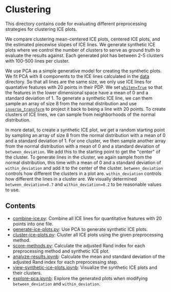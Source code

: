 # Clustering

This directory contains code for evaluating different preprocessing strategies for clustering ICE plots.

We compare clustering mean-centered ICE plots, centered ICE plots, and the estimated piecewise slopes of ICE lines. We generate synthetic ICE plots where we control the number of clusters to serve as ground truth to evaluate the results against. Each generated plot has between 2-5 clusters with 100-500 lines per cluster.

We use PCA as a simple generative model for creating the synthetic plots. We fit PCA with 8 components to the ICE lines calculated in the [data](../data/) directory. So that all lines are the same size, we only use ICE lines for quantative features with 20 points in their PDP. We set [`whiten=True`](https://scikit-learn.org/stable/modules/generated/sklearn.decomposition.PCA.html) so that the features in the lower dimensional space have a mean of 0 and a standard deviation of 1. To generate a synthetic ICE line, we can them sample an array of size 8 from the normal distribution and use [`inverse_transform`](https://scikit-learn.org/stable/modules/generated/sklearn.decomposition.PCA.html#sklearn.decomposition.PCA.inverse_transform) to project it back to being a line with 20 points. To create clusters of ICE lines, we can sample from neighborhoods of the normal distribution.

In more detail, to create a synthetic ICE plot, we get a random starting point by sampling an array of size 8 from the normal distribution with a mean of 0 and a standard deviation of 1. For one cluster, we then sample another array from the normal distribution with a mean of 0 and a standard deviation of `between_deviation`. We add this to the starting point to get the "center" of the cluster. To generate lines in the cluster, we again sample from the normal distribution, this time with a mean of 0 and a standard deviation of `within_deviation` and add it to the center of the cluster. `between_deviation` controls how different the clusters in a plot are. `within_deviation` controls how different the lines in a cluster are. We visually determined `between_deviation=0.7` and `within_deviation=0.2` to be reasonable values to use.

## Contents

- [combine-ice.py](combine-ice.py): Combine all ICE lines for quantitative features with 20 points into one file.
- [generate-ice-plots.py](generate-ice-plots.py): Use PCA to generate synthetic ICE plots.
- [cluster-ice-plots.py](cluster-ice-plots.py): Cluster all ICE plots using the given preprocessing method.
- [score-methods.py](score-methods.py): Calculate the adjusted Rand index for each preprocessing method and synthetic ICE plot.
- [analyze-results.ipynb](analyze-results.ipynb): Calculate the mean and standard deviation of the adjusted Rand index for each preprocessing step.
- [view-synthetic-ice-plots.ipynb](view-synthetic-ice-plots.ipynb): Visualize the synthetic ICE plots and their clusters.
- [explore-pca.ipynb](explore-pca.ipynb): Explore the generated plots when modifying `between_deviation` and `within_deviation`.
